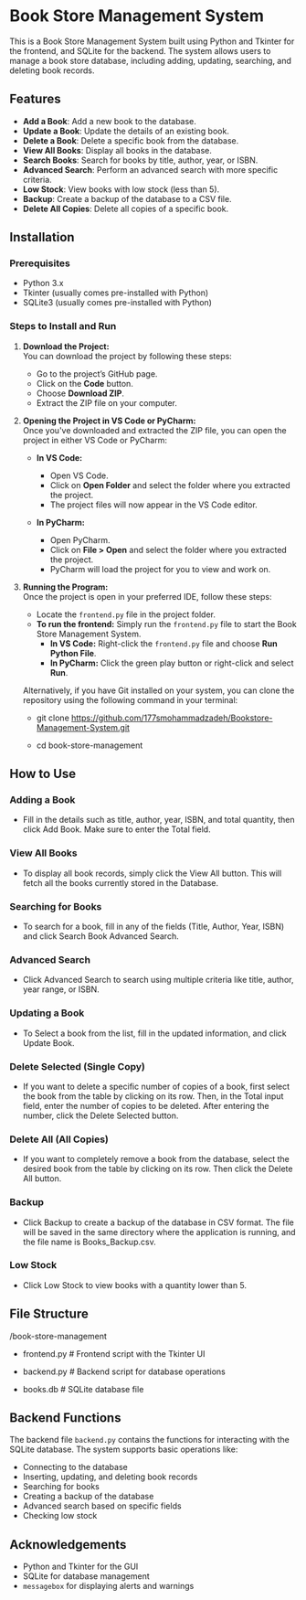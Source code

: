 
# Book Store Management System

This is a Book Store Management System built using Python and Tkinter for the frontend, and SQLite for the backend. 
The system allows users to manage a book store database, including adding, updating, searching, and deleting book records.

## Features

- **Add a Book**: Add a new book to the database.
- **Update a Book**: Update the details of an existing book.
- **Delete a Book**: Delete a specific book from the database.
- **View All Books**: Display all books in the database.
- **Search Books**: Search for books by title, author, year, or ISBN.
- **Advanced Search**: Perform an advanced search with more specific criteria.
- **Low Stock**: View books with low stock (less than 5).
- **Backup**: Create a backup of the database to a CSV file.
- **Delete All Copies**: Delete all copies of a specific book.

## Installation

### Prerequisites
- Python 3.x
- Tkinter (usually comes pre-installed with Python)
- SQLite3 (usually comes pre-installed with Python)

### Steps to Install and Run

1. **Download the Project:**  
   You can download the project by following these steps:  

   - Go to the project’s GitHub page.
   - Click on the **Code** button.
   - Choose **Download ZIP**.
   - Extract the ZIP file on your computer.

2. **Opening the Project in VS Code or PyCharm:**  
   Once you've downloaded and extracted the ZIP file, you can open the project in either VS Code or PyCharm:

   - **In VS Code:**  
     - Open VS Code.
     - Click on **Open Folder** and select the folder where you extracted the project.
     - The project files will now appear in the VS Code editor.

   - **In PyCharm:**  
     - Open PyCharm.
     - Click on **File > Open** and select the folder where you extracted the project.
     - PyCharm will load the project for you to view and work on.

3. **Running the Program:**  
   Once the project is open in your preferred IDE, follow these steps:  

   - Locate the `frontend.py` file in the project folder.
   - **To run the frontend:** Simply run the `frontend.py` file to start the Book Store Management System.
     - **In VS Code:** Right-click the `frontend.py` file and choose **Run Python File**.
     - **In PyCharm:** Click the green play button or right-click and select **Run**.

   Alternatively, if you have Git installed on your system, you can clone the repository using the following command in your terminal:

     - git clone https://github.com/177smohammadzadeh/Bookstore-Management-System.git
   
     - cd book-store-management


## How to Use
### Adding a Book
   - Fill in the details such as title, author, year, ISBN, and total quantity, then click Add Book. Make sure to enter the Total field.
### View All Books
   - To display all book records, simply click the View All button. This will fetch all the books currently stored in the Database.
### Searching for Books
  -  To search for a book, fill in any of the fields (Title, Author, Year, ISBN) and click Search Book Advanced Search.
### Advanced Search
   - Click Advanced Search to search using multiple criteria like title, author, year range, or ISBN.
### Updating a Book
   - To Select a book from the list, fill in the updated information, and click Update Book.
### Delete Selected (Single Copy)
   - If you want to delete a specific number of copies of a book, first select the book from the table by clicking on its row. Then, in the Total  input field, enter the number       of copies to be deleted. After entering the number, click the Delete Selected button.
### Delete All (All Copies)
   - If you want to completely remove a book from the database, select the desired book from the table by clicking on its row. Then click the Delete All button.
### Backup
   - Click Backup to create a backup of the database in CSV format. The file will be saved in the same directory where the application is running, and the file name is                Books_Backup.csv.
### Low Stock
   - Click Low Stock to view books with a quantity lower than 5.

## File Structure

   /book-store-management

   - frontend.py    # Frontend script with the Tkinter UI

   - backend.py     # Backend script for database operations

   - books.db       # SQLite database file

## Backend Functions

The backend file `backend.py` contains the functions for interacting with the SQLite database. The system supports basic operations like:

- Connecting to the database
- Inserting, updating, and deleting book records
- Searching for books
- Creating a backup of the database
- Advanced search based on specific fields
- Checking low stock

## Acknowledgements

- Python and Tkinter for the GUI
- SQLite for database management
- `messagebox` for displaying alerts and warnings
